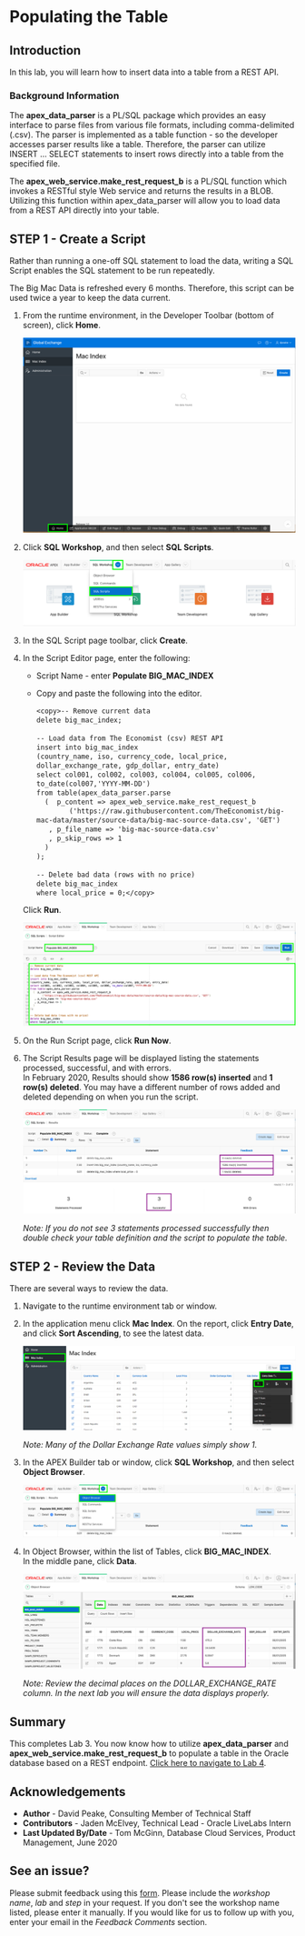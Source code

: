 # Populating the Table

## Introduction

In this lab, you will learn how to insert data into a table from a REST API.

### Background Information

The **apex\_data\_parser** is a PL/SQL package which provides an easy interface to parse files from various file formats, including comma-delimited (.csv). The parser is implemented as a table function - so the developer accesses parser results like a table. Therefore, the parser can utilize INSERT ... SELECT statements to insert rows directly into a table from the specified file.

The **apex\_web\_service.make\_rest\_request\_b** is a PL/SQL function which invokes a RESTful style Web service and returns the results in a BLOB. Utilizing this function within apex\_data\_parser will allow you to load data from a REST API directly into your table.

## **STEP 1** - Create a Script
Rather than running a one-off SQL statement to load the data, writing a SQL Script enables the SQL statement to be run repeatedly.

The Big Mac Data is refreshed every 6 months. Therefore, this script can be used twice a year to keep the data current.

1. From the runtime environment, in the Developer Toolbar (bottom of screen), click **Home**.

    ![](images/go-home.png " ")

2. Click **SQL Workshop**, and then select **SQL Scripts**.

    ![](images/go-sql-scripts.png " ")

3. In the SQL Script page toolbar, click **Create**.

4. In the Script Editor page, enter the following:
    - Script Name - enter **Populate BIG\_MAC\_INDEX**
    -  Copy and paste the following into the editor.

        ```
        <copy>-- Remove current data
        delete big_mac_index;

        -- Load data from The Economist (csv) REST API
        insert into big_mac_index
        (country_name, iso, currency_code, local_price, dollar_exchange_rate, gdp_dollar, entry_date)  
        select col001, col002, col003, col004, col005, col006, to_date(col007,'YYYY-MM-DD')  
        from table(apex_data_parser.parse  
          (  p_content => apex_web_service.make_rest_request_b
                ('https://raw.githubusercontent.com/TheEconomist/big-mac-data/master/source-data/big-mac-source-data.csv', 'GET')  
           , p_file_name => 'big-mac-source-data.csv'  
           , p_skip_rows => 1  
          )  
        );

        -- Delete bad data (rows with no price)
        delete big_mac_index  
        where local_price = 0;</copy>
        ```
    Click **Run**.

    ![](images/set-script.png " ")

5. On the Run Script page, click **Run Now**.

6. The Script Results page will be displayed listing the statements processed, successful, and with errors.     
    In February 2020, Results should show **1586 row(s) inserted** and **1 row(s) deleted**. You may have a different number of rows added and deleted depending on when you run the script.

    ![](images/script-results.png " ")

    *Note: If you do not see 3 statements processed successfully then double check your table definition and the script to populate the table.*

## **STEP 2** - Review the Data
There are several ways to review the data.

1. Navigate to the runtime environment tab or window.

2. In the application menu click **Mac Index**.
    On the report, click **Entry Date**, and click **Sort Ascending**, to see the latest data.

    ![](images/runtime.png " ")

    *Note: Many of the Dollar Exchange Rate values simply show 1.*

3. In the APEX Builder tab or window, click **SQL Workshop**, and then select **Object Browser**.

    ![](images/go-object-browser.png " ")

4. In Object Browser, within the list of Tables, click **BIG\_MAC_INDEX**.  
    In the middle pane, click **Data**.

    ![](images/review-data.png " ")

    *Note: Review the decimal places on the _DOLLAR\_EXCHANGE\_RATE_ column. In the next lab you will ensure the data displays properly.*

## **Summary**
This completes Lab 3. You now know how to utilize **apex\_data\_parser** and **apex\_web\_service.make\_rest\_request\_b** to populate a table in the Oracle database based on a REST endpoint. [Click here to navigate to Lab 4](?lab=lab-4-improving-report).

## **Acknowledgements**

 - **Author** -  David Peake, Consulting Member of Technical Staff
 - **Contributors** - Jaden McElvey, Technical Lead - Oracle LiveLabs Intern
 - **Last Updated By/Date** - Tom McGinn, Database Cloud Services, Product Management, June 2020

## See an issue?
Please submit feedback using this [form](https://apexapps.oracle.com/pls/apex/f?p=133:1:::::P1_FEEDBACK:1). Please include the *workshop name*, *lab* and *step* in your request.  If you don't see the workshop name listed, please enter it manually. If you would like for us to follow up with you, enter your email in the *Feedback Comments* section.
